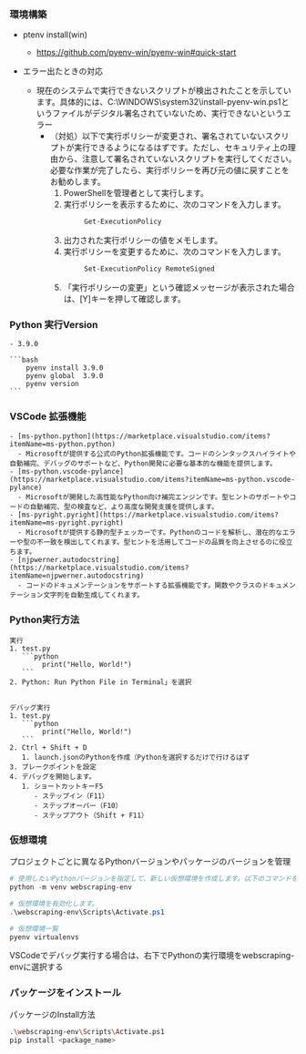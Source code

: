 

### 環境構築

 - ptenv install(win)
   - https://github.com/pyenv-win/pyenv-win#quick-start


- エラー出たときの対応
  - 現在のシステムで実行できないスクリプトが検出されたことを示しています。具体的には、C:\WINDOWS\system32\install-pyenv-win.ps1というファイルがデジタル署名されていないため、実行できないというエラー
    - （対処）以下で実行ポリシーが変更され、署名されていないスクリプトが実行できるようになるはずです。ただし、セキュリティ上の理由から、注意して署名されていないスクリプトを実行してください。必要な作業が完了したら、実行ポリシーを再び元の値に戻すことをお勧めします。
        1. PowerShellを管理者として実行します。
        2. 実行ポリシーを表示するために、次のコマンドを入力します。
           ```bash
                Get-ExecutionPolicy
           ``` 
        3. 出力された実行ポリシーの値をメモします。
        4. 実行ポリシーを変更するために、次のコマンドを入力します。
           ```bash
                Set-ExecutionPolicy RemoteSigned
           ``` 
        5. 「実行ポリシーの変更」という確認メッセージが表示された場合は、[Y]キーを押して確認します。

### Python 実行Version
    - 3.9.0

    ```bash
        pyenv install 3.9.0
        pyenv global  3.9.0
        pyenv version
    ``` 

### VSCode 拡張機能
    - [ms-python.python](https://marketplace.visualstudio.com/items?itemName=ms-python.python)
      - Microsoftが提供する公式のPython拡張機能です。コードのシンタックスハイライトや自動補完、デバッグのサポートなど、Python開発に必要な基本的な機能を提供します。
    - [ms-python.vscode-pylance](https://marketplace.visualstudio.com/items?itemName=ms-python.vscode-pylance)
      - Microsoftが開発した高性能なPython向け補完エンジンです。型ヒントのサポートやコードの自動補完、型の検査など、より高度な開発支援を提供します。
    - [ms-pyright.pyright](https://marketplace.visualstudio.com/items?itemName=ms-pyright.pyright)
      - Microsoftが提供する静的型チェッカーです。Pythonのコードを解析し、潜在的なエラーや型の不一致を検出してくれます。型ヒントを活用してコードの品質を向上させるのに役立ちます。
    - [njpwerner.autodocstring](https://marketplace.visualstudio.com/items?itemName=njpwerner.autodocstring)
      - コードのドキュメンテーションをサポートする拡張機能です。関数やクラスのドキュメンテーション文字列を自動生成してくれます。


### Python実行方法
    実行
    1. test.py
       ```python
            print("Hello, World!")
       ```
    2. Python: Run Python File in Terminal」を選択


    デバッグ実行
    1. test.py
       ```python
            print("Hello, World!")
       ```
    2. Ctrl + Shift + D
       1. launch.jsonのPythonを作成（Pythonを選択するだけで行けるはず
    3. ブレークポイントを設定
    4. デバッグを開始します。
       1. ショートカットキーF5
          - ステップイン（F11）
          - ステップオーバー（F10）
          - ステップアウト（Shift + F11）


### 仮想環境

プロジェクトごとに異なるPythonバージョンやパッケージのバージョンを管理
```powershell
# 使用したいPythonバージョンを指定して、新しい仮想環境を作成します。以下のコマンドを実行します:
python -m venv webscraping-env

# 仮想環境を有効化します。
.\webscraping-env\Scripts\Activate.ps1

# 仮想環境一覧
pyenv virtualenvs
```
VSCodeでデバッグ実行する場合は、右下でPythonの実行環境をwebscraping-envに選択する



### パッケージをインストール
パッケージのInstall方法

```bash
.\webscraping-env\Scripts\Activate.ps1
pip install <package_name>
```